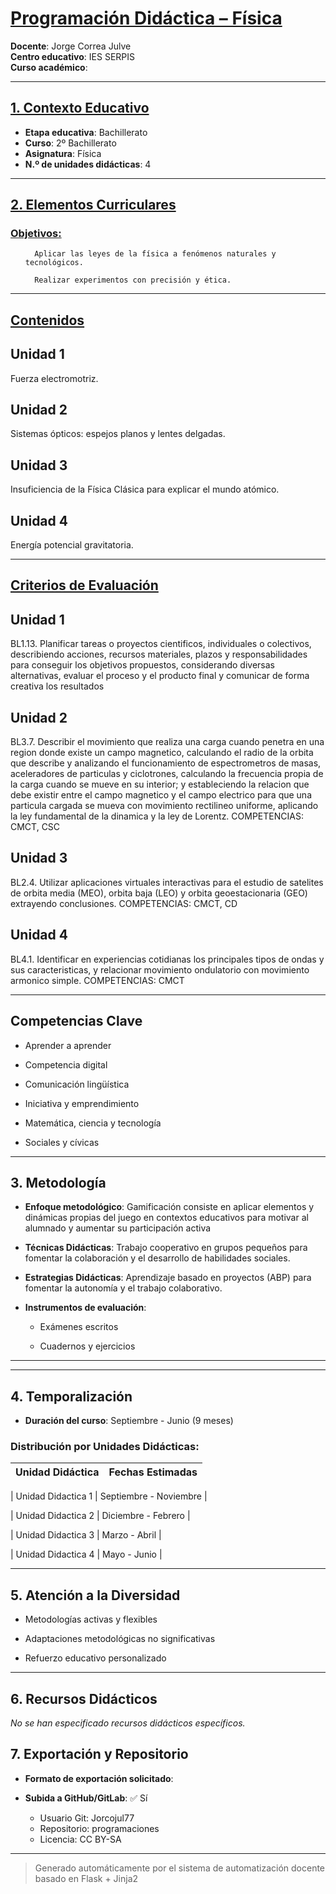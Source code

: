 # <u>Programación Didáctica – Física</u>

**Docente**: Jorge Correa Julve  
**Centro educativo**: IES SERPIS  
**Curso académico**:   

---

## <u>1. Contexto Educativo</u>

- **Etapa educativa**: Bachillerato
- **Curso**: 2º Bachillerato
- **Asignatura**: Física
- **N.º de unidades didácticas**: 4

---
## <u>2. Elementos Curriculares</u>

### <u>Objetivos:</u>


  <ul>
    
      Aplicar las leyes de la física a fenómenos naturales y tecnológicos.
    
      Realizar experimentos con precisión y ética.
    
  </ul>


---

## <u>Contenidos</u>

## Unidad 1
Fuerza electromotriz.

## Unidad 2
Sistemas ópticos: espejos planos y lentes delgadas.

## Unidad 3
Insuficiencia de la Física Clásica para explicar el mundo atómico.

## Unidad 4
Energía potencial gravitatoria.


---

## <u>Criterios de Evaluación</u>

## Unidad 1
BL1.13. Planificar tareas o proyectos cientificos, individuales o colectivos, describiendo acciones,
recursos materiales, plazos y responsabilidades para conseguir los objetivos propuestos, considerando
diversas alternativas, evaluar el proceso y el producto final y comunicar de forma creativa los resultados

## Unidad 2
BL3.7. Describir el movimiento que realiza una carga cuando penetra en una region donde existe un
campo magnetico, calculando el radio de la orbita que describe y analizando el funcionamiento de
espectrometros de masas, aceleradores de particulas y ciclotrones, calculando la frecuencia propia de la
carga cuando se mueve en su interior; y estableciendo la relacion que debe existir entre el campo
magnetico y el campo electrico para que una particula cargada se mueva con movimiento rectilineo
uniforme, aplicando la ley fundamental de la dinamica y la ley de Lorentz.
COMPETENCIAS: CMCT, CSC

## Unidad 3
BL2.4. Utilizar aplicaciones virtuales interactivas para el estudio de satelites de orbita media (MEO), orbita
baja (LEO) y orbita geoestacionaria (GEO) extrayendo conclusiones.
COMPETENCIAS: CMCT, CD

## Unidad 4
BL4.1. Identificar en experiencias cotidianas los principales tipos de ondas y sus caracteristicas, y
relacionar movimiento ondulatorio con movimiento armonico simple.
COMPETENCIAS: CMCT


---

## Competencias Clave


- Aprender a aprender

- Competencia digital

- Comunicación lingüística

- Iniciativa y emprendimiento

- Matemática, ciencia y tecnología

- Sociales y cívicas



---

## 3. Metodología

- **Enfoque metodológico**: Gamificación consiste en aplicar elementos y dinámicas propias del juego en contextos educativos para motivar al alumnado y aumentar su participación activa
- **Técnicas Didácticas**: Trabajo cooperativo en grupos pequeños para fomentar la colaboración y el desarrollo de habilidades sociales.
- **Estrategias Didácticas**: Aprendizaje basado en proyectos (ABP) para fomentar la autonomía y el trabajo colaborativo.
- **Instrumentos de evaluación**:


  - Exámenes escritos

  - Cuadernos y ejercicios



---
---

## 4. Temporalización

- **Duración del curso**: Septiembre - Junio (9 meses)

### **Distribución por Unidades Didácticas:**


| Unidad Didáctica | Fechas Estimadas |
|------------------|------------------|


| Unidad Didactica 1 | Septiembre - Noviembre |

| Unidad Didactica 2 | Diciembre - Febrero |

| Unidad Didactica 3 | Marzo - Abril |

| Unidad Didactica 4 | Mayo - Junio |



---

## 5. Atención a la Diversidad



* Metodologías activas y flexibles

* Adaptaciones metodológicas no significativas

* Refuerzo educativo personalizado


---

## 6. Recursos Didácticos


_No se han especificado recursos didácticos específicos._

## 7. Exportación y Repositorio

- **Formato de exportación solicitado**: 
- **Subida a GitHub/GitLab**: ✅ Sí

  - Usuario Git: Jorcojul77
  - Repositorio: programaciones
  - Licencia: CC BY-SA


---

> Generado automáticamente por el sistema de automatización docente basado en Flask + Jinja2